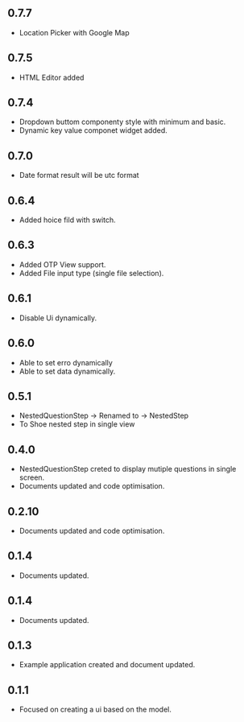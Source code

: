 ## 0.7.7
* Location Picker with Google Map
## 0.7.5
* HTML Editor added
## 0.7.4
* Dropdown buttom componenty style with minimum and basic.
* Dynamic key value componet widget added.
## 0.7.0
* Date format result will be utc format
## 0.6.4
* Added hoice fild with switch.
## 0.6.3
* Added OTP View support.
* Added  File input type  (single file selection).
## 0.6.1
* Disable Ui dynamically.
## 0.6.0
*  Able to set erro dynamically
*  Able to set data dynamically.
## 0.5.1
*  NestedQuestionStep -> Renamed to -> NestedStep
*  To Shoe nested step in single view
## 0.4.0
* NestedQuestionStep creted to display mutiple questions in single screen.
* Documents updated and code optimisation.
## 0.2.10
* Documents updated and code optimisation.
## 0.1.4
* Documents updated.
## 0.1.4
* Documents updated.

## 0.1.3
* Example application created and document updated.

## 0.1.1

* Focused on creating a ui based on the model.
